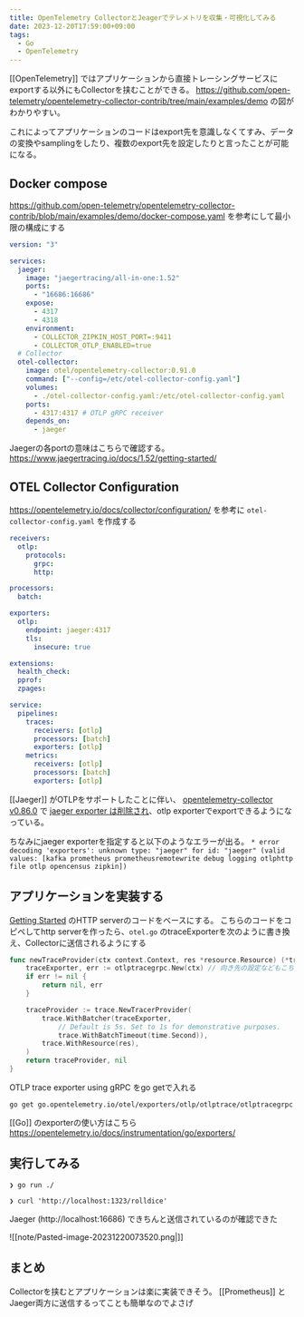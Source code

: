 ```yaml
---
title: OpenTelemetry CollectorとJeagerでテレメトリを収集・可視化してみる
date: 2023-12-20T17:59:00+09:00
tags:
  - Go
  - OpenTelemetry
---
```


[[OpenTelemetry]] ではアプリケーションから直接トレーシングサービスにexportする以外にもCollectorを挟むことができる。
https://github.com/open-telemetry/opentelemetry-collector-contrib/tree/main/examples/demo の図がわかりやすい。

これによってアプリケーションのコードはexport先を意識しなくてすみ、データの変換やsamplingをしたり、複数のexport先を設定したりと言ったことが可能になる。

## Docker compose

https://github.com/open-telemetry/opentelemetry-collector-contrib/blob/main/examples/demo/docker-compose.yaml
を参考にして最小限の構成にする

```yaml:compose.yaml
version: "3"

services:
  jaeger:
    image: "jaegertracing/all-in-one:1.52"
    ports:
      - "16686:16686"
    expose:
      - 4317
      - 4318
    environment:
      - COLLECTOR_ZIPKIN_HOST_PORT=:9411
      - COLLECTOR_OTLP_ENABLED=true
  # Collector
  otel-collector:
    image: otel/opentelemetry-collector:0.91.0
    command: ["--config=/etc/otel-collector-config.yaml"]
    volumes:
      - ./otel-collector-config.yaml:/etc/otel-collector-config.yaml
    ports:
      - 4317:4317 # OTLP gRPC receiver
    depends_on:
      - jaeger
```

Jaegerの各portの意味はこちらで確認する。
https://www.jaegertracing.io/docs/1.52/getting-started/

## OTEL Collector Configuration

https://opentelemetry.io/docs/collector/configuration/
を参考に `otel-collector-config.yaml` を作成する

```yaml:otel-collector-config.yaml
receivers:
  otlp:
    protocols:
      grpc:
      http:

processors:
  batch:

exporters:
  otlp:
    endpoint: jaeger:4317
    tls:
      insecure: true

extensions:
  health_check:
  pprof:
  zpages:

service:
  pipelines:
    traces:
      receivers: [otlp]
      processors: [batch]
      exporters: [otlp]
    metrics:
      receivers: [otlp]
      processors: [batch]
      exporters: [otlp]
```

[[Jaeger]] がOTLPをサポートしたことに伴い、
[opentelemetry-collector v0.86.0](https://github.com/open-telemetry/opentelemetry-collector-contrib/releases/tag/v0.86.0) で
[jaeger exporter は削除され](https://github.com/open-telemetry/opentelemetry-specification/pull/2858)、otlp exporterでexportできるようになっている。

ちなみにjaeger exporterを指定すると以下のようなエラーが出る。
`* error decoding 'exporters': unknown type: "jaeger" for id: "jaeger" (valid values: [kafka prometheus prometheusremotewrite debug logging otlphttp file otlp opencensus zipkin])`

## アプリケーションを実装する

[Getting Started](https://opentelemetry.io/docs/instrumentation/go/getting-started/) のHTTP serverのコードをベースにする。
こちらのコードをコピペしてhttp serverを作ったら、`otel.go` のtraceExporterを次のように書き換え、Collectorに送信されるようにする

```go
func newTraceProvider(ctx context.Context, res *resource.Resource) (*trace.TracerProvider, error) {
	traceExporter, err := otlptracegrpc.New(ctx) // 向き先の設定などもこちらで行える。デフォルトはlocalhost:4317
	if err != nil {
		return nil, err
	}

	traceProvider := trace.NewTracerProvider(
		trace.WithBatcher(traceExporter,
			// Default is 5s. Set to 1s for demonstrative purposes.
			trace.WithBatchTimeout(time.Second)),
		trace.WithResource(res),
	)
	return traceProvider, nil
}
```

OTLP trace exporter using gRPC をgo getで入れる

```shell
go get go.opentelemetry.io/otel/exporters/otlp/otlptrace/otlptracegrpc
```

[[Go]] のexporterの使い方はこちら
https://opentelemetry.io/docs/instrumentation/go/exporters/

## 実行してみる

```shell
❯ go run ./

❯ curl 'http://localhost:1323/rolldice'
```

Jaeger (http://localhost:16686) できちんと送信されているのが確認できた

![[note/Pasted-image-20231220073520.png|]]

## まとめ

Collectorを挟むとアプリケーションは楽に実装できそう。
[[Prometheus]] とJaeger両方に送信するってことも簡単なのでよさげ
